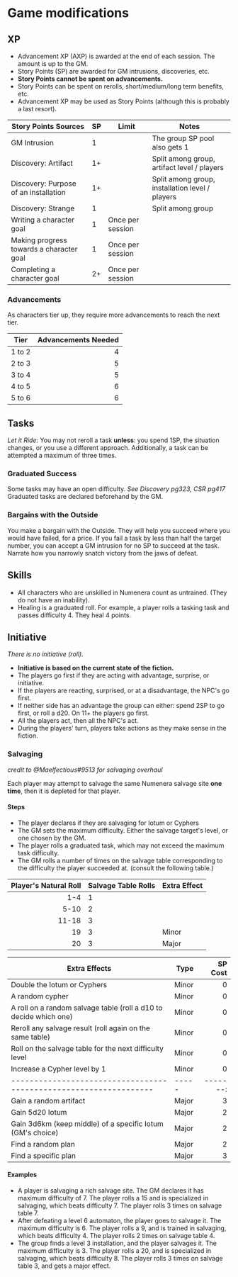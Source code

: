 # Game modifications
## XP
- Advancement XP (AXP) is awarded at the end of each session. The amount is up to the GM. 
- Story Points (SP) are awarded for GM intrusions, discoveries, etc.
- **Story Points cannot be spent on advancements.**
- Story Points can be spent on rerolls, short/medium/long term benefits, etc.
- Advancement XP may be used as Story Points (although this is probably a last resort).

| Story Points Sources                     | SP  | Limit            | Notes                                           |
| ---------------------------------------- | --- | ---------------- | ----------------------------------------------- |
| GM Intrusion                             | 1   |                  | The group SP pool also gets 1                   |
| Discovery: Artifact                      | 1+  |                  | Split among group, artifact level / players     |
| Discovery: Purpose of an installation    | 1+  |                  | Split among group, installation level / players |
| Discovery: Strange                       | 1   |                  | Split among group                               |
| Writing a character goal                 | 1   | Once per session |                                                 |
| Making progress towards a character goal | 1   | Once per session |                                                 |
| Completing a character goal              | 2+  | Once per session |                                                 |

### Advancements
As characters tier up, they require more advancements to reach the next tier.

| Tier   | Advancements Needed |
| ------ | -------------------:|
| 1 to 2 | 4                   |
| 2 to 3 | 5                   |
| 3 to 4 | 5                   |
| 4 to 5 | 6                   |
| 5 to 6 | 6                   |

## Tasks
*Let it Ride*: You may not reroll a task **unless**: you spend 1SP, the situation changes, or you use a different approach. Additionally, a task can be attempted a maximum of three times.

### Graduated Success
Some tasks may have an open difficulty. *See Discovery pg323, CSR pg417*
Graduated tasks are declared beforehand by the GM.

### Bargains with the Outside
You make a bargain with the Outside. They will help you succeed where you would have failed, for a price. If you fail a task by less than half the target number, you can accept a GM intrusion for no SP to succeed at the task. Narrate how you narrowly snatch victory from the jaws of defeat.

## Skills
- All characters who are unskilled in Numenera count as untrained. (They do not have an inability).
- Healing is a graduated roll. For example, a player rolls a tasking task and passes difficulty 4. They heal 4 points.

## Initiative
*There is no initiative (roll).*

- **Initiative is based on the current state of the fiction.** 
- The players go first if they are acting with advantage, surprise, or initiative. 
- If the players are reacting, surprised, or at a disadvantage, the NPC's go first. 
- If neither side has an advantage the group can either: spend 2SP to go first, or roll a d20. On 11+ the players go first.
- All the players act, then all the NPC's act.
- During the players' turn, players take actions as they make sense in the fiction. 

### Salvaging
*credit to @Maelfectious#9513 for salvaging overhaul*

Each player may attempt to salvage the same Numenera salvage site **one time**, then it is depleted for that player.

#### Steps
- The player declares if they are salvaging for Iotum or Cyphers
- The GM sets the maximum difficulty. Either the salvage target's level, or one chosen by the GM.
- The player rolls a graduated task, which may not exceed the maximum task difficulty.
- The GM rolls a number of times on the salvage table corresponding to the difficulty the player succeeded at. (consult the following table.)

| Player's Natural Roll | Salvage Table Rolls | Extra Effect |
| --------------------: | ------------------- | ------------ |
| 1-4                   | 1                   |              |
| 5-10                  | 2                   |              |
| 11-18                 | 3                   |              |
| 19                    | 3                   | Minor        |
| 20                    | 3                   | Major        |

| Extra Effects                                                     | Type  | SP Cost  |
| ----------------------------------------------------------------- | ----- | -------: |
| Double the Iotum or Cyphers                                       | Minor | 0        |
| A random cypher                                                   | Minor | 0        |
| A roll on a random salvage table (roll a d10 to decide which one) | Minor | 0        |
| Reroll any salvage result (roll again on the same table)          | Minor | 0        |
| Roll on the salvage table for the next difficulty level           | Minor | 0        |
| Increase a Cypher level by 1                                      | Minor | 0        |
| ----------------------------------------------------------------- | ----- | -------: |
| Gain a random artifact                                            | Major | 3        |
| Gain 5d20 Iotum                                                   | Major | 2        |
| Gain 3d6km (keep middle) of a specific Iotum (GM's choice)        | Major | 2        |
| Find a random plan                                                | Major | 2        |
| Find a specific plan                                              | Major | 3        |

#### Examples
- A player is salvaging a rich salvage site. The GM declares it has maximum difficulty of 7. The player rolls a 15 and is specialized in salvaging, which beats difficulty 7. The player rolls 3 times on salvage table 7.
- After defeating a level 6 automaton, the player goes to salvage it. The maximum difficulty is 6. The player rolls a 9, and is trained in salvaging, which beats difficulty 4. The player rolls 2 times on salvage table 4.
- The group finds a level 3 installation, and the player salvages it. The maximum difficulty is 3. The player rolls a 20, and is specialized in salvaging, which beats difficulty 8. The player rolls 3 times on salvage table 3, and gets a major effect.

